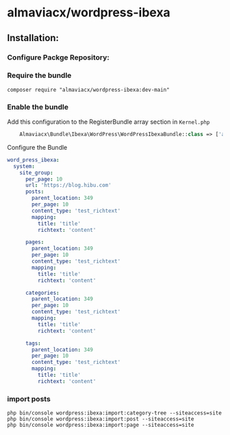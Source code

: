 # almaviacx/wordpress-ibexa


## Installation:
### Configure Packge Repository:

### Require the bundle

```
composer require "almaviacx/wordpress-ibexa:dev-main"
```

### Enable the bundle
Add this configuration to the RegisterBundle array section in `Kernel.php`

```php
    Almaviacx\Bundle\Ibexa\WordPress\WordPressIbexaBundle::class => ['all' => true],
```
Configure the Bundle
```yaml
word_press_ibexa:
  system:
    site_group:
      per_page: 10
      url: 'https://blog.hibu.com'
      posts:
        parent_location: 349
        per_page: 10
        content_type: 'test_richtext'
        mapping:
          title: 'title'
          richtext: 'content'

      pages:
        parent_location: 349
        per_page: 10
        content_type: 'test_richtext'
        mapping:
          title: 'title'
          richtext: 'content'

      categories:
        parent_location: 349
        per_page: 10
        content_type: 'test_richtext'
        mapping:
          title: 'title'
          richtext: 'content'

      tags:
        parent_location: 349
        per_page: 10
        content_type: 'test_richtext'
        mapping:
          title: 'title'
          richtext: 'content'
```

### import posts

```
php bin/console wordpress:ibexa:import:category-tree --siteaccess=site
php bin/console wordpress:ibexa:import:post --siteaccess=site
php bin/console wordpress:ibexa:import:page --siteaccess=site
      
```
